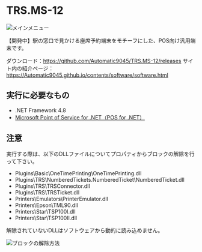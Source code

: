 # TRS.MS-12
![メインメニュー](https://user-images.githubusercontent.com/67314487/111030751-58113800-8447-11eb-9fb2-451313fd5809.png)

【開発中】駅の窓口で見かける座席予約端末をモチーフにした、POS向け汎用端末です。

ダウンロード：https://github.com/Automatic9045/TRS.MS-12/releases
サイト内の紹介ページ：https://Automatic9045.github.io/contents/software/software.html

## 実行に必要なもの
- .NET Framework 4.8
- [Microsoft Point of Service for .NET（POS for .NET）](https://www.microsoft.com/en-us/download/details.aspx?id=55758)

## 注意

実行する際は、以下のDLLファイルについてプロパティからブロックの解除を行って下さい。  

- Plugins\Basic\OneTimePrinting\OneTimePrinting.dll
- Plugins\TRS\NumberedTickets.NumberedTicket\NumberedTicket.dll
- Plugins\TRS\TRSConnector.dll
- Plugins\TRS\TRSTicket.dll
- Printers\Emulators\PrinterEmulator.dll
- Printers\Epson\TML90.dll
- Printers\Star\TSP100I.dll
- Printers\Star\TSP100II.dll

解除されていないDLLはソフトウェアから動的に読み込めません。

![ブロックの解除方法](https://user-images.githubusercontent.com/67314487/111025068-5898d700-8425-11eb-9a1b-e9053d2cd63a.png)
